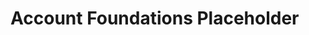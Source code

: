 # Account Foundations Placeholder


<!-- ##DOCS-SOURCER-START
{
  "sourcePlugin": "local-copier",
  "hash": "f9d2028c7998ba5fa1112eeaaef7fdef"
}
##DOCS-SOURCER-END -->
